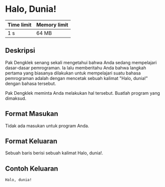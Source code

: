 # Halo, Dunia!

Time limit | Memory limit
---------- | ------------
1 s | 64 MB

## Deskripsi

Pak Dengklek senang sekali mengetahui bahwa Anda sedang mempelajari dasar-dasar pemrograman. Ia lalu memberitahu Anda bahwa langkah pertama yang biasanya dilakukan untuk mempelajari suatu bahasa pemrograman adalah dengan mencetak sebuah kalimat "Halo, dunia!" dengan bahasa tersebut.

Pak Dengklek meminta Anda melakukan hal tersebut. Buatlah program yang dimaksud.

## Format Masukan
Tidak ada masukan untuk program Anda.

## Format Keluaran
Sebuah baris berisi sebuah kalimat Halo, dunia!.

## Contoh Keluaran
    Halo, dunia!